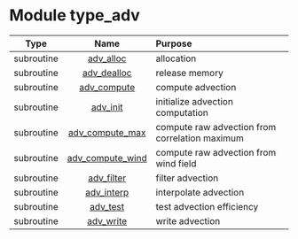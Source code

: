 # Module type_adv

| Type | Name | Purpose |
| :--: | :--: | :---------- |
| subroutine | [adv_alloc](https://github.com/JCSDA/saber/tree/develop/src/saber/bump/type_adv.F90#L75) | allocation |
| subroutine | [adv_dealloc](https://github.com/JCSDA/saber/tree/develop/src/saber/bump/type_adv.F90#L113) | release memory |
| subroutine | [adv_compute](https://github.com/JCSDA/saber/tree/develop/src/saber/bump/type_adv.F90#L148) | compute advection |
| subroutine | [adv_init](https://github.com/JCSDA/saber/tree/develop/src/saber/bump/type_adv.F90#L224) | initialize advection computation |
| subroutine | [adv_compute_max](https://github.com/JCSDA/saber/tree/develop/src/saber/bump/type_adv.F90#L249) | compute raw advection from correlation maximum |
| subroutine | [adv_compute_wind](https://github.com/JCSDA/saber/tree/develop/src/saber/bump/type_adv.F90#L630) | compute raw advection from wind field |
| subroutine | [adv_filter](https://github.com/JCSDA/saber/tree/develop/src/saber/bump/type_adv.F90#L854) | filter advection |
| subroutine | [adv_interp](https://github.com/JCSDA/saber/tree/develop/src/saber/bump/type_adv.F90#L1043) | interpolate advection |
| subroutine | [adv_test](https://github.com/JCSDA/saber/tree/develop/src/saber/bump/type_adv.F90#L1135) | test advection efficiency |
| subroutine | [adv_write](https://github.com/JCSDA/saber/tree/develop/src/saber/bump/type_adv.F90#L1289) | write advection |
